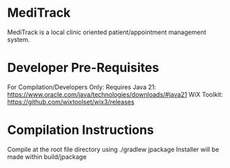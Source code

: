 # MediTrack
MediTrack is a local clinic oriented patient/appointment management system.

# Developer Pre-Requisites
For Compilation/Developers Only:
Requires 
Java 21: https://www.oracle.com/java/technologies/downloads/#java21
WiX Toolkit: https://github.com/wixtoolset/wix3/releases 

# Compilation Instructions
Compile at the root file directory using ./gradlew jpackage
Installer will be made within build/jpackage



